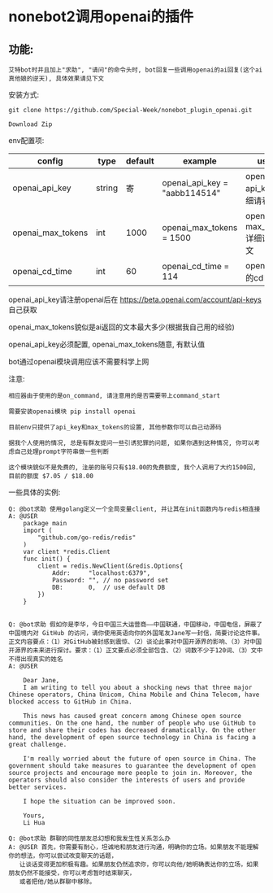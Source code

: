 # nonebot2调用openai的插件

## 功能:

    艾特bot时并且加上"求助", "请问"的命令头时, bot回复一些调用openai的ai回复(这个ai真他娘的逆天), 具体效果请见下文


安装方式:

    git clone https://github.com/Special-Week/nonebot_plugin_openai.git
    
    Download Zip
 
env配置项:

|config             |type     |default   |example                          |usage                                   |
|-------------------|---------|----------|---------------------------------|----------------------------------------|
| openai_api_key    | string  |寄        |openai_api_key = "aabb114514"    |    openai的api_key, 详细请看下文         |
| openai_max_tokens | int     |1000      |openai_max_tokens = 1500         |    openai的max_tokens, 详细请看下文     |
| openai_cd_time    | int     |60        |openai_cd_time = 114             |    openai调用的cd                       |


openai_api_key请注册openai后在 https://beta.openai.com/account/api-keys 自己获取

openai_max_tokens貌似是ai返回的文本最大多少(根据我自己用的经验)

openai_api_key必须配置, openai_max_tokens随意, 有默认值

bot通过openai模块调用应该不需要科学上网




注意:

    相应器由于使用的是on_command, 请注意用的是否需要带上command_start

    需要安装openai模块 pip install openai

    目前env只提供了api_key和max_tokens的设置, 其他参数你可以自己动源码

    据我个人使用的情况, 总是有群友提问一些引诱犯罪的问题, 如果你遇到这种情况, 你可以考虑自己处理prompt字符串做一些判断

    这个模块貌似不是免费的, 注册的账号只有$18.00的免费额度, 我个人调用了大约1500回, 目前的额度 $7.05 / $18.00


一些具体的实例:

    Q: @bot求助 使用golang定义一个全局变量client, 并让其在init函数内与redis相连接
    A: @USER  
        package main
        import (
            "github.com/go-redis/redis"
        )
        var client *redis.Client
        func init() {
            client = redis.NewClient(&redis.Options{
                Addr:     "localhost:6379",
                Password: "", // no password set
                DB:       0,  // use default DB
            })
        }


    Q: @bot求助 假如你是李华，今日中国三大运营商——中国联通，中国移动，中国电信，屏蔽了中国境内对 GitHub 的访问，请你使用英语向你的外国笔友Jane写一封信，简要讨论这件事。正文内容要点：（1）对GitHub被封感到震惊、（2）谈论此事对中国开源界的影响、（3）对中国开源界的未来进行探讨。要求：（1）正文要点必须全部包含、（2）词数不少于120词、（3）文中不得出现真实的姓名
    A: @USER 

        Dear Jane,
        I am writing to tell you about a shocking news that three major Chinese operators, China Unicom, China Mobile and China Telecom, have blocked access to GitHub in China.

        This news has caused great concern among Chinese open source communities. On the one hand, the number of people who use GitHub to store and share their codes has decreased dramatically. On the other hand, the development of open source technology in China is facing a great challenge.

        I'm really worried about the future of open source in China. The government should take measures to guarantee the development of open source projects and encourage more people to join in. Moreover, the operators should also consider the interests of users and provide better services.
        
        I hope the situation can be improved soon.

        Yours,
        Li Hua

    Q: @bot求助 群聊的同性朋友总幻想和我发生性关系怎么办
    A: @USER 首先，你需要有耐心，坦诚地和朋友进行沟通，明确你的立场。如果朋友不能理解你的想法，你可以尝试改变聊天的话题，
       让谈话变得更加积极有趣。如果朋友仍然追求你，你可以向他/她明确表达你的立场，如果朋友仍然不能接受，你可以考虑暂时结束聊天，
       或者把他/她从群聊中移除。

